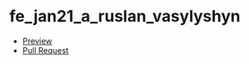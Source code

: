 # fe_jan21_a_ruslan_vasylyshyn

- [Preview](https://github.com/ruslanvasylyshyn/fe_jan21_a_ruslan_vasylyshyn)
- [Pull Request](https://github.com/ruslanvasylyshyn/fe_jan21_a_ruslan_vasylyshyn/pull/1/files)
